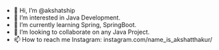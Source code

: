 - 👋 Hi, I’m @akshatship
- 👀 I’m interested in Java Development.
- 🌱 I’m currently learning Spring, SpringBoot.
- 💞️ I’m looking to collaborate on any Java Project.
- 📫 How to reach me Instagram: instagram.com/name_is_akshatthakur/

<!---
akshatship/akshatship is a ✨ special ✨ repository because its `README.md` (this file) appears on your GitHub profile.
You can click the Preview link to take a look at your changes.
--->
